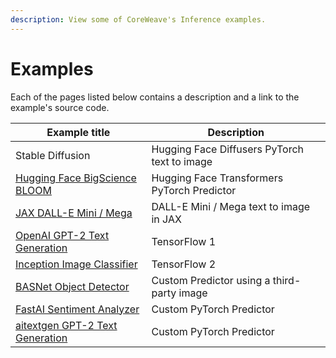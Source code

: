 ```yaml
---
description: View some of CoreWeave's Inference examples.
---
```


# Examples

Each of the pages listed below contains a description and a link to the example's source code.

| Example title                                                                                                      | Description                                  |
| ------------------------------------------------------------------------------------------------------------------ | -------------------------------------------- |
| Stable Diffusion                                                                                                   | Hugging Face Diffusers PyTorch text to image |
| [Hugging Face BigScience BLOOM](../../docs/compass/examples/pytorch-hugging-face-transformers-bigscience-bloom.md) | Hugging Face Transformers PyTorch Predictor  |
| [JAX DALL-E Mini / Mega](../../docs/compass/examples/jax-dall-e-mini-mega.md)                                      | DALL-E Mini / Mega text to image in JAX      |
| [OpenAI GPT-2 Text Generation](gpt-2/)                                                                             | TensorFlow 1                                 |
| [Inception Image Classifier](tensorflow2-image-classifier.md)                                                      | TensorFlow 2                                 |
| [BASNet Object Detector](custom-basnet.md)                                                                         | Custom Predictor using a third-party image   |
| [FastAI Sentiment Analyzer](custom-sentiment.md)                                                                   | Custom PyTorch Predictor                     |
| [aitextgen GPT-2 Text Generation](custom-pytorch-aitextgen.md)                                                     | Custom PyTorch Predictor                     |
